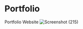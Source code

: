 # Portfolio
Portfolio Website
![Screenshot (215)](https://user-images.githubusercontent.com/73228324/168491460-c82b46f3-6f7c-40a4-b254-21340134cded.png)
